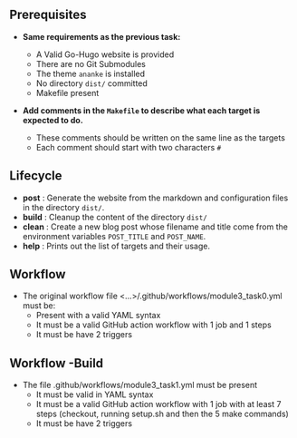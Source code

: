 ## Prerequisites
-   **Same requirements as the previous task:**
    
    -   A Valid Go-Hugo website is provided
    -   There are no Git Submodules
    -   The theme  `ananke`  is installed
    -   No directory  `dist/`  committed
    -   Makefile present
-   **Add comments in the  `Makefile`  to describe what each target is expected to do.**
    
    -   These comments should be written on the same line as the targets
    -   Each comment should start with two characters  `#`

## Lifecycle
-   **post** : Generate the website from the markdown and configuration files in the directory `dist/`.
-   **build** : Cleanup the content of the directory `dist/`
-   **clean** : Create a new blog post whose filename and title come from the environment variables `POST_TITLE` and `POST_NAME`.
-   **help** : Prints out the list of targets and their usage.

## Workflow
- The original workflow file <...>/.github/workflows/module3_task0.yml must be:
	* Present with a valid YAML syntax
	* It must be a valid GitHub action workflow with 1 job and 1 steps
	* It must be have 2 triggers

## Workflow -Build
- The file .github/workflows/module3_task1.yml must be present
	* It must be valid in YAML syntax
	* It must be a valid GitHub action workflow with 1 job with at least 7 steps (checkout, running setup.sh and then the 5 make commands)
	* It must be have 2 triggers

